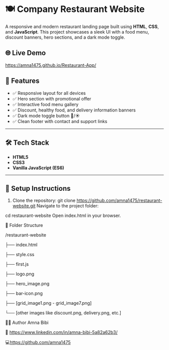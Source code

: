 # 🍽️ Company Restaurant Website

A responsive and modern restaurant landing page built using **HTML**, **CSS**, and **JavaScript**. This project showcases a sleek UI with a food menu, discount banners, hero sections, and a dark mode toggle.

## 🌐 Live Demo

https://amna1475.github.io/Restaurant-App/


## 📌 Features

- ✅ Responsive layout for all devices
- ✅ Hero section with promotional offer
- ✅ Interactive food menu gallery
- ✅ Discount, healthy food, and delivery information banners
- ✅ Dark mode toggle button 🌙/☀️
- ✅ Clean footer with contact and support links

---

## 🛠️ Tech Stack

- **HTML5**
- **CSS3**
- **Vanilla JavaScript (ES6)**

---

## 🔧 Setup Instructions

1. Clone the repository:
   git clone https://github.com/amna1475/restaurant-website.git
Navigate to the project folder:


cd restaurant-website
Open index.html in your browser.

📁 Folder Structure

/restaurant-website

├── index.html

├── style.css

├── first.js

├── logo.png

├── hero_image.png

├── bar-icon.png

├── [grid_image1.png - grid_image7.png]

└── [other images like discount.png, delivery.png, etc.]

👩‍💻 Author
Amna Bibi

💼 https://www.linkedin.com/in/amna-bibi-5a82a62b3/

💻https://github.com/amna1475 
